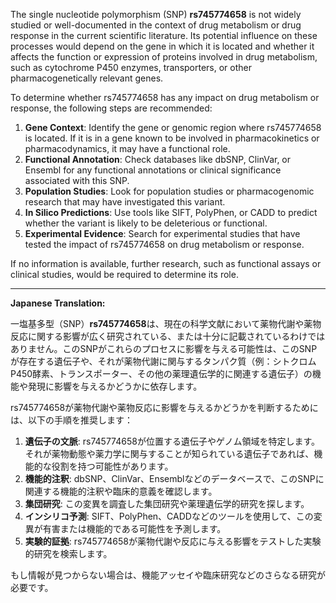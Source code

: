 The single nucleotide polymorphism (SNP) **rs745774658** is not widely studied or well-documented in the context of drug metabolism or drug response in the current scientific literature. Its potential influence on these processes would depend on the gene in which it is located and whether it affects the function or expression of proteins involved in drug metabolism, such as cytochrome P450 enzymes, transporters, or other pharmacogenetically relevant genes.

To determine whether rs745774658 has any impact on drug metabolism or response, the following steps are recommended:
1. **Gene Context**: Identify the gene or genomic region where rs745774658 is located. If it is in a gene known to be involved in pharmacokinetics or pharmacodynamics, it may have a functional role.
2. **Functional Annotation**: Check databases like dbSNP, ClinVar, or Ensembl for any functional annotations or clinical significance associated with this SNP.
3. **Population Studies**: Look for population studies or pharmacogenomic research that may have investigated this variant.
4. **In Silico Predictions**: Use tools like SIFT, PolyPhen, or CADD to predict whether the variant is likely to be deleterious or functional.
5. **Experimental Evidence**: Search for experimental studies that have tested the impact of rs745774658 on drug metabolism or response.

If no information is available, further research, such as functional assays or clinical studies, would be required to determine its role.

---

**Japanese Translation:**

一塩基多型（SNP）**rs745774658**は、現在の科学文献において薬物代謝や薬物反応に関する影響が広く研究されている、または十分に記載されているわけではありません。このSNPがこれらのプロセスに影響を与える可能性は、このSNPが存在する遺伝子や、それが薬物代謝に関与するタンパク質（例：シトクロムP450酵素、トランスポーター、その他の薬理遺伝学的に関連する遺伝子）の機能や発現に影響を与えるかどうかに依存します。

rs745774658が薬物代謝や薬物反応に影響を与えるかどうかを判断するためには、以下の手順を推奨します：
1. **遺伝子の文脈**: rs745774658が位置する遺伝子やゲノム領域を特定します。それが薬物動態や薬力学に関与することが知られている遺伝子であれば、機能的な役割を持つ可能性があります。
2. **機能的注釈**: dbSNP、ClinVar、Ensemblなどのデータベースで、このSNPに関連する機能的注釈や臨床的意義を確認します。
3. **集団研究**: この変異を調査した集団研究や薬理遺伝学的研究を探します。
4. **インシリコ予測**: SIFT、PolyPhen、CADDなどのツールを使用して、この変異が有害または機能的である可能性を予測します。
5. **実験的証拠**: rs745774658が薬物代謝や反応に与える影響をテストした実験的研究を検索します。

もし情報が見つからない場合は、機能アッセイや臨床研究などのさらなる研究が必要です。